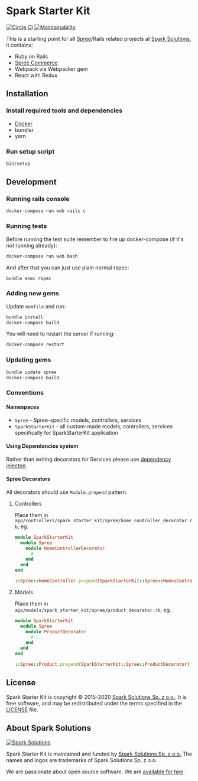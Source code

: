 # Spark Starter Kit

[![Circle CI](https://circleci.com/gh/spark-solutions/spark-starter-kit.svg?style=svg)](https://circleci.com/gh/spark-solutions/spark-starter-kit) [![Maintainability](https://api.codeclimate.com/v1/badges/d240686c99b3d35eb61b/maintainability)](https://codeclimate.com/github/spark-solutions/spark-starter-kit/maintainability)

This is a starting point for all [Spree](https://spreecommerce.org)/Rails related projects at [Spark Solutions][spark], it contains:

 - Ruby on Rails
 - [Spree Commerce](https://spreecommerce.org)
 - Webpack via Webpacker gem
 - React with Redux

## Installation

### Install required tools and dependencies

* [Docker](https://www.docker.com/community-edition#/download)
* bundler
* yarn

### Run setup script

```bash
bin/setup
```

## Development

### Running rails console

```bash
docker-compose run web rails c
```

### Running tests

Before running the test suite remember to fire up docker-compose (if it's not running already):

```bash
docker-compose run web bash
```

And after that you can just use plain normal rspec:

```bash
bundle exec rspec
```

### Adding new gems

Update `Gemfile` and run:

```bash
bundle install
docker-compose build
```

You will need to restart the server if running:

```bash
docker-compose restart
```

### Updating gems

```bash
bundle update spree
docker-compose build
```

### Conventions

#### Namespaces

* `Spree` - Spree-specific models, controllers, services
* `SparkStarterKit` - all custom-made models, controllers, services specifically for SparkStarterKit application

#### Using Dependencies system

Rather than writing decorators for Services please use [dependency injecton](https://guides.spreecommerce.org/developer/customization/dependencies.html).

#### Spree Decorators

All decorators should use `Module.prepend` pattern.

1. Controllers

    Place them in `app/controllers/spark_starter_kit/spree/home_controller_decorator.rb`, eg.

    ```ruby
    module SparkStarterKit
      module Spree
        module HomeControllerDecorator
          # ...
        end
      end
    end

    ::Spree::HomeController.prepend(SparkStarterKit::Spree::HomneControllerDecorator)
    ```

2. Models

    Place them in `app/models/spark_starter_kit/spree/product_decorator.rb`, eg.

    ```ruby
    module SparkStarterKit
      module Spree
        module ProductDecorator
          # ...
        end
      end
    end

    ::Spree::Product.prepend(SparkStarterKit::Spree::ProductDecorator)
    ```

## License

Spark Starter Kit is copyright © 2015-2020
[Spark Solutions Sp. z o.o.][spark]. It is free software,
and may be redistributed under the terms specified in the
[LICENSE](LICENSE.md) file.

## About Spark Solutions
[![Spark Solutions](http://sparksolutions.co/wp-content/uploads/2015/01/logo-ss-tr-221x100.png)][spark]

Spark Starter Kit is maintained and funded by [Spark Solutions Sp. z o.o.](http://sparksolutions.co?utm_source=github)
The names and logos are trademarks of Spark Solutions Sp. z o.o.

We are passionate about open source software.
We are [available for hire][spark].

[spark]:http://sparksolutions.co?utm_source=github
